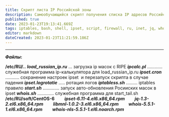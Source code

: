 ```yaml
---
title: Скрипт листа IP Российской зоны
description: Самообучающийся скрипт получения списка IP адресов Российской зоны для IPSET
published: true
date: 2023-01-23T19:13:41.669Z
tags: iptables, bash, shell, ipset, script, firewall, ru, inet, jq, whois, self-learning
editor: markdown
dateCreated: 2023-01-23T11:21:59.186Z
---
```


---

**_Файлы_:**

**/etc/RU/..**
***load\_russian\_ip.ru*** ... загрузка ip масок с RIPE
***ipcalc.pl*** ............ служебная программа ip-калькулятора для load\_russian\_ip.ru
***ipset.cron*** ........... сохранение настроек ipset  и перезапуск скрипта в случае падения
***ipset.logrotatie*** ..... ротация логов
***iptabless.sh*** ......... iptables правило
***start.sh*** ............. запуск авто-обновления Росииских масок в ipset
***whois.sh*** ............. служебная программа для start\_tail.sh
**/etc/RU/soft/CentOS-6**
       ***ipset-6.11-4.el6.x86\_64.rpm***
       ***jq-1.3-2.el6.x86\_64.rpm***
       ***libmnl-1.0.2-3.el6.x86\_64.rpm***
       ***whois-5.5.1-1.el6.x86\_64.rpm***
       ***whois-nls-5.5.1-1.el6.noarch.rpm***
